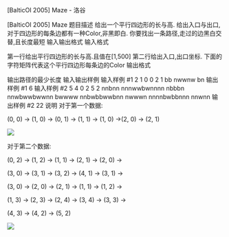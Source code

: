 



[BalticOI 2005] Maze - 洛谷














[BalticOI 2005] Maze
题目描述
给出一个平行四边形的长与高. 给出入口与出口,对于四边形的每条边都有一种Color,非黑即白. 你要找出一条路径,走过的边黑白交替,且长度最短
输入输出格式
输入格式

第一行给出平行四边形的长与高.且值在[1,500] 第二行给出入口,出口坐标. 下面的字符矩阵代表这个平行四边形每条边的Color
输出格式

输出路径的最少长度
输入输出样例
输入样例 #1
2 1
0 0 2 1
bb
nwwnw
bn
输出样例 #1
6
输入样例 #2
5 4
0 2 5 2
nnbnn
nnnwwbwnnnn
nbbbn
nnwbwwbwwnn
bwwww
nnbwbbwwbnn
nwwwn
nnnnbwbbnnn
nnwnn
输出样例 #2
22
说明
对于第一个数据:

(0, 0) -> (1, 0) -> (0, 1) -> (1, 1) -> (1, 0) ->(2, 0) -> (2, 1)

![](https://cdn.luogu.com.cn/upload/image_hosting/a7qxcn67.png)  

对于第二个数据:

(0, 2) -> (1, 2) -> (1, 1) -> (2, 1) -> (2, 0) ->

(3, 0) -> (3, 1) -> (3, 2) -> (4, 1) -> (3, 1) ->

(3, 0) -> (2, 0) -> (2, 1) -> (1, 1) -> (1, 2) ->

(1, 3) -> (2, 3) -> (2, 4) -> (3, 4) -> (3, 3) ->

(4, 3) -> (4, 2) -> (5, 2)

![](https://cdn.luogu.com.cn/upload/image_hosting/8d0gue8n.png)






